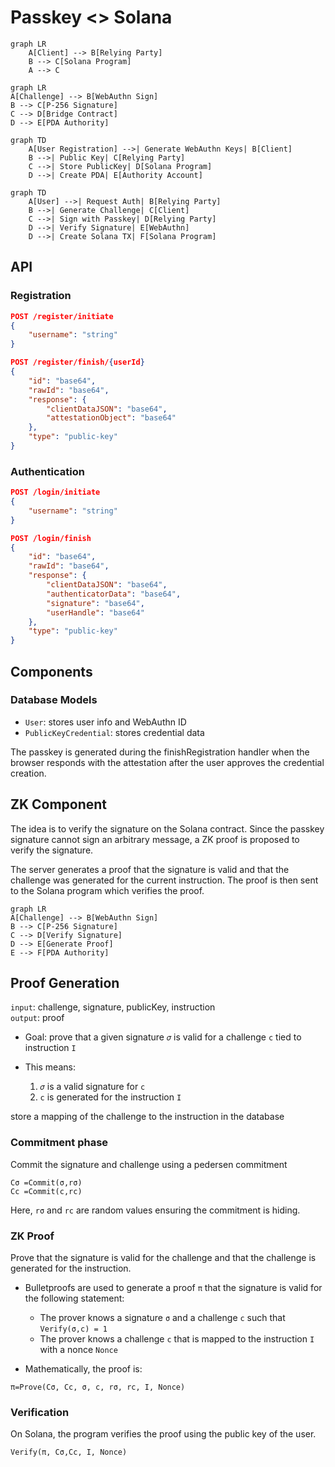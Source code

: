 # Passkey <> Solana

```mermaid
graph LR
    A[Client] --> B[Relying Party]
    B --> C[Solana Program]
    A --> C
```

```mermaid
graph LR
A[Challenge] --> B[WebAuthn Sign]
B --> C[P-256 Signature]
C --> D[Bridge Contract]
D --> E[PDA Authority]
```

```mermaid
graph TD
    A[User Registration] -->| Generate WebAuthn Keys| B[Client]
    B -->| Public Key| C[Relying Party]
    C -->| Store PublicKey| D[Solana Program]
    D -->| Create PDA| E[Authority Account]
```

```mermaid
graph TD
    A[User] -->| Request Auth| B[Relying Party]
    B -->| Generate Challenge| C[Client]
    C -->| Sign with Passkey| D[Relying Party]
    D -->| Verify Signature| E[WebAuthn]
    D -->| Create Solana TX| F[Solana Program]
```

## API

### Registration

```json
POST /register/initiate
{
    "username": "string"
}

POST /register/finish/{userId}
{
    "id": "base64",
    "rawId": "base64",
    "response": {
        "clientDataJSON": "base64",
        "attestationObject": "base64"
    },
    "type": "public-key"
}
```

### Authentication

```json
POST /login/initiate
{
    "username": "string"
}

POST /login/finish
{
    "id": "base64",
    "rawId": "base64",
    "response": {
        "clientDataJSON": "base64",
        "authenticatorData": "base64",
        "signature": "base64",
        "userHandle": "base64"
    },
    "type": "public-key"
}
```

## Components

### Database Models

* `User`: stores user info and WebAuthn ID
* `PublicKeyCredential`: stores credential data

The passkey is generated during the finishRegistration handler when the browser responds with the attestation after the user approves the credential creation.

## ZK Component

The idea is to verify the signature on the Solana contract. Since the passkey signature cannot sign an arbitrary message, a ZK proof is proposed to verify the signature.

The server generates a proof that the signature is valid and that the challenge was generated for the current instruction. The proof is then sent to the Solana program which verifies the proof.

```mermaid
graph LR
A[Challenge] --> B[WebAuthn Sign]
B --> C[P-256 Signature]
C --> D[Verify Signature]
D --> E[Generate Proof]
E --> F[PDA Authority]
```

## Proof Generation

`input`: challenge, signature, publicKey, instruction \
`output`: proof

* Goal: prove that a given signature `𝜎` is valid for a challenge `c` tied to instruction `I`
* This means:

    1. `𝜎` is a valid signature for `c`
    2. `c` is generated for the instruction `I`

store a mapping of the challenge to the instruction in the database

### Commitment phase

Commit the signature and challenge using a pedersen commitment

```text
Cσ =Commit(σ,rσ)
Cc =Commit(c,rc)
```
Here, `rσ` and `rc` are random values ensuring the commitment is hiding.

### ZK Proof

Prove that the signature is valid for the challenge and that the challenge is generated for the instruction.

* Bulletproofs are used to generate a proof `π` that the signature is valid for the following statement:

  * The prover knows a signature `σ` and a challenge `c` such that `Verify(σ,c) = 1`
  * The prover knows a challenge `c` that is mapped to the instruction `I` with a nonce `Nonce`

* Mathematically, the proof is:

```text
π=Prove(Cσ, Cc, σ, c, rσ, rc, I, Nonce)
```

### Verification

On Solana, the program verifies the proof using the public key of the user.

```text
Verify(π, Cσ,Cc, I, Nonce)
```